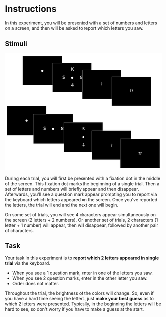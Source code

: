 # Instructions

In this experiment, you will be presented with a set of numbers and letters on a screen, and then will be asked to report which letters you saw. 

## Stimuli
![](./figures/fig_stimuli.png)

During each trial, you will first be presented with a fixation dot in the middle of the screen. This fixation dot marks the beginning of a single trial. Then a set of letters and numbers will briefly appear and then disappear. Afterwards, you'll see a question mark appear prompting you to report via the keyboard which letters appeared on the screen. Once you've reported the letters, the trial will end and the next one will begin.

On some set of trials, you will see 4 characters appear simultaneously on the screen (2 letters + 2 numbers). On another set of trials, 2 characters (1 letter + 1 number) will appear, then will disappear, followed by another pair of characters.


## Task
Your task in this experiment is to **report which 2 letters appeared in single trial** via the keyboard. 

- When you see a 1 question mark, enter in one of the letters you saw. 
- When you see 2 question marks, enter in the other letter you saw. 
- Order does not matter. 

Throughout the trial, the brightness of the colors will change. So, even if you have a hard time seeing the letters, just **make your best guess** as to which 2 letters were presented. Typically, in the beginning the letters will be hard to see, so don't worry if you have to make a guess at the start. 





